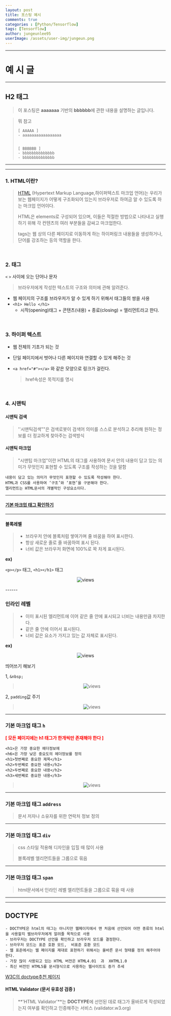 ```yaml
---
layout: post
title: 포스팅 예시
comments: true
categories : [Python/Tensorflow]
tags: [Tensorflow]
author: jungeunlee95
userImage: /assets/user-img/jungeun.png
---
```


---

# 예 시 글 

---

## H2 태그

> 이 포스팅은 **aaaaaaa** 기반의 **bbbbbb**에 관한 내용을 설명하는 글입니다.

> 뭐 참고
>
> ```
> [ AAAAA ]
> - aaaaaaaaaaaaaaaaa
> 
> 
> [ BBBBBB ]
> - bbbbbbbbbbbbbb
> - bbbbbbbbbbbbbb
> ```

------



---

### 1. HTML이란?

> [HTML](https://ko.wikipedia.org/wiki/HTML) (Hypertext Markup Language,하이퍼텍스트 마크업 언어)는 우리가 보는 웹페이지가 어떻게 구조화되어 있는지 브라우저로 하여금 알 수 있도록 하는 마크업 언어이다.
>
> HTML은 elements로 구성되어 있으며, 이들은 적절한 방법으로 나타내고 실행하기 위해 각 컨텐츠의 여러 부분들을 감싸고 마크업한다.
>
> tags는 웹 상의 다른 페이지로 이동하게 하는 하이퍼링크 내용들을 생성하거나, 단어를 강조하는 등의 역할을 한다.

<br>

### 2. 태그 

`<` `>` 사이에 오는 단어나 문자

> 브라우저에게 작성한 텍스트의 구조와 의미에 관해 알려준다.

- 웹 페이지의 구조를 브라우저가 알 수 있게 하기 위해서 태그들의 쌍을 사용
- `<h1> Hello </h1>` 
  - 시작(opening)태그 + 콘텐츠(내용) + 종료(closing) =  엘리먼트라고 한다. 

<br>

### 3. 하이퍼 텍스트

- 웹 전체의 기초가 되는 것

- 단일 페이지에서 벗어나 다른 페이지와 연결할 수 있게 해주는 것

- `<a href="#"></a>` 와 같은 모양으로 링크가 걸린다. 

  > href속성은 목적지를 명시

<br>

### 4. 시맨틱

#### **시맨틱 검색**

> ''시맨틱검색""은 검색로봇이 검색어 의미를 스스로 분석하고 추리해 원하는 정보를 더 정교하게 찾아주는 검색방식 

#### **시맨틱 마크업**

> "시맨팁 마크업"이란 HTML의 태그를 사용하여 문서 안의 내용이 담고 있는 의미가 무엇인지 표현할 수 있도록 구조를 작성하는 것을 말함 

```
내용이 담고 있는 의미가 무엇인지 표현할 수 있도록 작성해야 한다.
HTML과 CSS를 사용하여 ‘구조’와 ‘표현’을 구분해야 한다.
엘리먼트는 HTML문서의 개별적인 구성요소이다.
```

---



#### [기본 마크업 태그 확인하기](http://www.w3.org/TR/html401/index/elements.html)



------

#### **블록레벨**

> - 브라우저 안에 블록처럼 쌓여가며 줄 바꿈을 하여 표시한다.
> - 항상 새로운 줄로 줄 바꿈하여 표시 된다.
> - 너비 값은 브라우저 화면에 100%로 꽉 차게 표시된다.

**ex)** 

`<p></p>` 태그,  `<h1></h1>` 태그

<center>
<figure>
<img src="/assets/post-img/django/1.png" alt="views">
<figcaption></figcaption>
</figure>
</center>
------



### **인라인 레벨**

> - 이미 표시된 엘리먼트에 이어 같은 줄 안에 표시되고 너비는 내용만큼 차지한다.
> - 같은 줄 안에 이어서 표시된다.
> - 너비 값은 요소가 가지고 있는 값 자체로 표시된다.

**ex)**

<center>
<figure>
<img src="/assets/post-img/django/1.png" alt="views">
<figcaption></figcaption>
</figure>
</center>



띄어쓰기 해보기 

 1,  `&nbsp;`

> <center>
> <figure>
> <img src="/assets/post-img/django/1.png" alt="views">
> <figcaption></figcaption>
> </figure>
> </center>



2, `padding`값 주기

> <center>
> <figure>
> <img src="/assets/post-img/django/1.png" alt="views">
> <figcaption></figcaption>
> </figure>
> </center>

------



### **기본 마크업 태그 `h`**

<b style="color:red">[  모든 페이지에는 h1 태그가 한개씩만 존재해야 한다  ]</b>

```
<h1>은 가장 중요한 헤더정보에
<h6>은 가장 낮은 중요도의 헤더정보를 정의
<h1>첫번째로 중요한 제목</h1>
<h2>두번째로 중요한 내용</h2>
<h2>두번째로 중요한 내용</h2>
<h3>세번째로 중요한 내용</h3>
```

> <center>
> <figure>
> <img src="/assets/post-img/django/1.png" alt="views">
> <figcaption></figcaption>
> </figure>
> </center>

------



### **기본 마크업 태그 `address`**

> 문서 저자나 소유자를 위한 연락처 정보 정의

------



### **기본 마크업 태그 `div`**

> css 스타일 적용해 디자인을 입힐 때 많이 사용
>
> 블록레벨 엘리먼트들을 그룹으로 묶음

------



### **기본 마크업 태그 `span`**

> html문서에서 인라인 레벨 엘리먼트들을 그룹으로 묶을 때 사용

------



------

## DOCTYPE

```
- DOCTYPE은 html의 태그는 아니지만 웹페이지에서 맨 처음에 선언되어 어떤 종류의 html을 사용할지 웹브라우저에게 알려줄 목적으로 사용
- 브라우저는 DOCTYPE 선언을 확인하고 브라우저 모드를 결정한다.
- 브라우저 모드는 표준 호환 모드,  비표준 호환 모드
- 웹 표준에서는 웹 페이지를 제대로 표현하기 위해서는 올바른 문서 형태를 정의 해주어야 한다.
- 가장 많이 사용되고 있는 HTML 버전은 HTML4.01  과  XHTML1.0
- 최신 버전인 HTML5를 문서형식으로 사용하는 웹사이트도 증가 추세
```

[W3C의 doctype추천 페이지](http://www.w3.org/QA/2002/04/valid-dtd-list.html)

#### HTML Validator (문서 유효성 검증 )

> **'HTML Validator'**는
> **DOCTYPE**에 선언된 데로 태그가 올바르게 작성되었는지 여부를 확인하고 인증해주는 서비스 (validator.w3.org)





